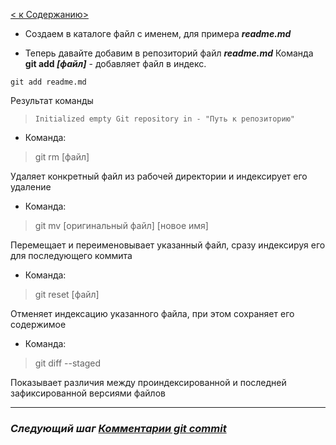 [< к Cодержанию>](./readme.md)

+ Создаем в каталоге файл с именем, для примера ***readme.md***

+ Теперь давайте добавим в репозиторий файл ***readme.md***
Команда **git add *[файл]*** - добавляет файл в индекс.

```
git add readme.md
```
Результат команды
> `Initialized empty Git repository in - "Путь к репозиторию"`

+ Команда:
> git rm [файл]

Удаляет конкретный файл из рабочей директории и индексирует его удаление

+ Команда:
> git mv [оригинальный файл] [новое имя]

Перемещает и переименовывает указанный файл, сразу индексируя его для последующего коммита

+ Команда:
> git reset [файл]

Отменяет индексацию указанного файла, при этом сохраняет его содержимое

+ Команда:
> git diff --staged

Показывает различия между проиндексированной и последней зафиксированной версиями файлов


***

### ***Следующий шаг [Комментарии git commit](./gitcommit.md)***